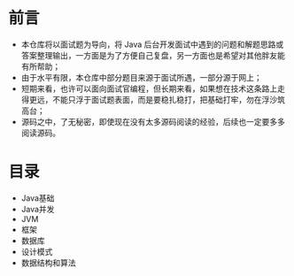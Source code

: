 # 前言

- 本仓库将以面试题为导向，将 Java 后台开发面试中遇到的问题和解题思路或答案整理输出，一方面是为了方便自己复盘，另一方面也是希望对其他胖友能有所帮助；
- 由于水平有限，本仓库中部分题目来源于面试所遇，一部分源于网上；
- 短期来看，也许可以面向面试官编程，但长期来看，如果想在技术这条路上走得更远，不能只浮于面试题表面，而是要稳扎稳打，把基础打牢，勿在浮沙筑高台；
- 源码之中，了无秘密，即使现在没有太多源码阅读的经验，后续也一定要多多阅读源码。

# 目录

- Java基础
- Java并发
- JVM
- 框架
- 数据库
- 设计模式
- 数据结构和算法
